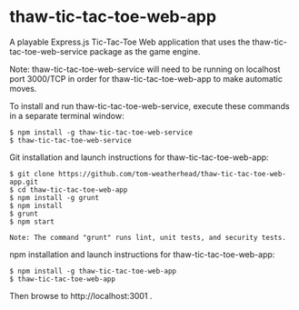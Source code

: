 # thaw-tic-tac-toe-web-app
A playable Express.js Tic-Tac-Toe Web application that uses the thaw-tic-tac-toe-web-service package as the game engine.

Note: thaw-tic-tac-toe-web-service will need to be running on localhost port 3000/TCP in order for thaw-tic-tac-toe-web-app to make automatic moves.

To install and run thaw-tic-tac-toe-web-service, execute these commands in a separate terminal window:

	$ npm install -g thaw-tic-tac-toe-web-service
	$ thaw-tic-tac-toe-web-service

Git installation and launch instructions for thaw-tic-tac-toe-web-app:

	$ git clone https://github.com/tom-weatherhead/thaw-tic-tac-toe-web-app.git
	$ cd thaw-tic-tac-toe-web-app
	$ npm install -g grunt
	$ npm install
	$ grunt
	$ npm start

	Note: The command "grunt" runs lint, unit tests, and security tests.

npm installation and launch instructions for thaw-tic-tac-toe-web-app:

	$ npm install -g thaw-tic-tac-toe-web-app
	$ thaw-tic-tac-toe-web-app

Then browse to http://localhost:3001 .
